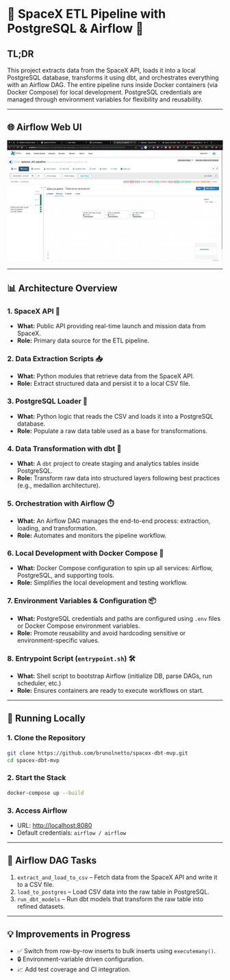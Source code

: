 # 🚀 SpaceX ETL Pipeline with PostgreSQL & Airflow 🌌

## TL;DR  
This project extracts data from the SpaceX API, loads it into a local PostgreSQL database, transforms it using dbt, and orchestrates everything with an Airflow DAG. The entire pipeline runs inside Docker containers (via Docker Compose) for local development. PostgreSQL credentials are managed through environment variables for flexibility and reusability.

---

## 🌐 Airflow Web UI

![Airflow UI](airflow-web-ui.png)

---

## 📊 Architecture Overview

### 1. SpaceX API 🚀  
- **What:** Public API providing real-time launch and mission data from SpaceX.  
- **Role:** Primary data source for the ETL pipeline.

### 2. Data Extraction Scripts 📥  
- **What:** Python modules that retrieve data from the SpaceX API.  
- **Role:** Extract structured data and persist it to a local CSV file.

### 3. PostgreSQL Loader 🔄  
- **What:** Python logic that reads the CSV and loads it into a PostgreSQL database.  
- **Role:** Populate a raw data table used as a base for transformations.

### 4. Data Transformation with dbt 🧹  
- **What:** A `dbt` project to create staging and analytics tables inside PostgreSQL.  
- **Role:** Transform raw data into structured layers following best practices (e.g., medallion architecture).

### 5. Orchestration with Airflow ⏱️  
- **What:** An Airflow DAG manages the end-to-end process: extraction, loading, and transformation.  
- **Role:** Automates and monitors the pipeline workflow.

### 6. Local Development with Docker Compose 🐳  
- **What:** Docker Compose configuration to spin up all services: Airflow, PostgreSQL, and supporting tools.  
- **Role:** Simplifies the local development and testing workflow.

### 7. Environment Variables & Configuration 📦  
- **What:** PostgreSQL credentials and paths are configured using `.env` files or Docker Compose environment variables.  
- **Role:** Promote reusability and avoid hardcoding sensitive or environment-specific values.

### 8. Entrypoint Script (`entrypoint.sh`) 🛠️  
- **What:** Shell script to bootstrap Airflow (initialize DB, parse DAGs, run scheduler, etc.)  
- **Role:** Ensures containers are ready to execute workflows on start.

---

## 🚀 Running Locally

### 1. Clone the Repository  
```bash
git clone https://github.com/brunolnetto/spacex-dbt-mvp.git
cd spacex-dbt-mvp
```

### 2. Start the Stack  
```bash
docker-compose up --build
```

### 3. Access Airflow  
- URL: [http://localhost:8080](http://localhost:8080)  
- Default credentials: `airflow / airflow`

---

## 🧪 Airflow DAG Tasks

1. `extract_and_load_to_csv` – Fetch data from the SpaceX API and write it to a CSV file.
2. `load_to_postgres` – Load CSV data into the raw table in PostgreSQL.
3. `run_dbt_models` – Run dbt models that transform the raw table into refined datasets.

---

## 💡 Improvements in Progress

- ✅ Switch from row-by-row inserts to bulk inserts using `executemany()`.
- 🔒 Environment-variable driven configuration.
- 📈 Add test coverage and CI integration.

